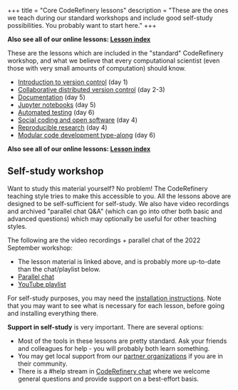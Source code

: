 +++
title = "Core CodeRefinery lessons"
description = "These are the ones we teach during our standard workshops and include good self-study possibilities. You probably want to start here."
+++

**Also see all of our online lessons: [Lesson index](@/lessons/_index.md)**

These are the lessons which are included in the "standard"
CodeRefinery workshop, and what we believe that every computational
scientist (even those with very small amounts of computation) should
know.

- [Introduction to version control](https://coderefinery.github.io/git-intro/) (day 1)
- [Collaborative distributed version control](https://coderefinery.github.io/git-collaborative/) (day 2-3)
- [Documentation](https://coderefinery.github.io/documentation/) (day 5)
- [Jupyter notebooks](https://coderefinery.github.io/jupyter/) (day 5)
- [Automated testing](https://coderefinery.github.io/testing/) (day 6)
- [Social coding and open software](https://coderefinery.github.io/social-coding/) (day 4)
- [Reproducible research](https://coderefinery.github.io/reproducible-research/) (day 4)
- [Modular code development type-along](https://coderefinery.github.io/modular-type-along/) (day 6)

**Also see all of our online lessons: [Lesson index](@/lessons/_index.md)**

## Self-study workshop

Want to study this material yourself?  No problem!  The CodeRefinery
teaching style tries to make this accessible to you.  All the
lessons above are designed to be self-sufficient for self-study.  We
also have video recordings and archived "parallel chat Q&A" (which can
go into other both basic and advanced questions) which may
optionally be useful for other teaching styles.

The following are the video recordings + parallel chat of the 2022
September workshop:

* The lesson material is linked above, and is probably more up-to-date
  than the chat/playlist below.
* [Parallel chat](https://coderefinery.github.io/2022-09-20-workshop/questions/)
* [YouTube playlist](https://www.youtube.com/playlist?list=PLpLblYHCzJACqaFsfQiCWp0Wqy6qG4iau)

For self-study purposes, you may need the [installation
instructions](https://coderefinery.github.io/installation/).  Note
that you may want to see what is necessary for each lesson, before
going and installing everything there.

**Support in self-study** is very important.  There are several
options:
* Most of the tools in these lessons are pretty standard.  Ask your
  friends and colleagues for help - you will probably both learn
  something.
* You may get local support from our [partner
  organizations](@/about/partners.md) if you are in their community.
* There is a #help stream in [CodeRefinery
  chat](https://coderefinery.zulipchat.com/) where we welcome
  general questions and provide support on a best-effort basis.
